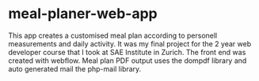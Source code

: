 # meal-planer-web-app
This app creates a customised meal plan according to personell measurements and daily activity. It was my final project for
the 2 year web developer course that I took at SAE Institute in Zurich.
The front end was created with webflow. Meal plan PDF output uses the dompdf library and auto generated mail the php-mail library.

